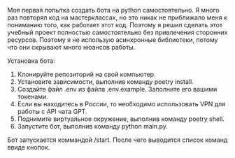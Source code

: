 Моя первая попытка создать бота на python самостоятельно. Я много раз повторял код на мастерклассах,
но это никак не приближало меня к пониманию того, как работает этот код. Поэтому я решил сделать
этот учебный проект полностью самостоятельно без привлечения сторонних ресурсов. Поэтому я не использую
асинхронные библиотеки, потому что они скрывают много нюансов работы.

Установка бота:
1. Клонируйте репозиторий на свой компьютер.
2. Установите зависимости, выполнив команду poetry install.
3. Создайте файл .env из файла .env.example. Заполните его вашими токенами.
4. Если вы находитесь в России, то необходимо использовать VPN для работы с API чата GPT.
5. Поднимите виртуальное окружение, выполнив команду poetry shell.
6. Запустите бот, выполнив команду python main.py.


Бот запускается коммандой /start. После чего выводится список команд ввиде кнопок.